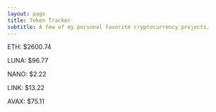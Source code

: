 ```yaml
---
layout: page
title: Token Tracker
subtitle: A few of my personal favorite cryptocurrency projects.
---
```


<!--BEGINCRYPTOINPUT-->
ETH: $2600.74

LUNA: $96.77

NANO: $2.22

LINK: $13.22

AVAX: $75.11

<!--ENDCRYPTOINPUT-->
